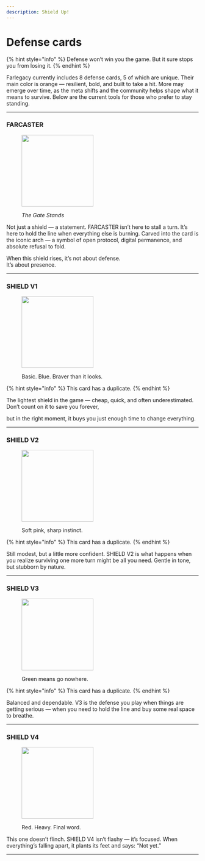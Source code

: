 ```yaml
---
description: Shield Up!
---
```


# Defense cards

{% hint style="info" %}
Defense won’t win you the game. But it sure stops you from losing it.
{% endhint %}

Farlegacy currently includes 8 defense cards, 5 of which are unique. Their main color is orange — resilient, bold, and built to take a hit. More may emerge over time, as the meta shifts and the community helps shape what it means to survive. Below are the current tools for those who prefer to stay standing.

***

### FARCASTER

<div align="left"><figure><img src="../.gitbook/assets/IMG_1064 (1).PNG" alt="" width="188"><figcaption><p><em>The Gate Stands</em></p></figcaption></figure></div>

Not just a shield — a statement. FARCASTER isn’t here to stall a turn. It’s here to hold the line when everything else is burning. Carved into the card is the iconic arch — a symbol of open protocol, digital permanence, and absolute refusal to fold.

When this shield rises, it’s not about defense.\
It’s about presence.

***

### SHIELD V1

<div align="left"><figure><img src="../.gitbook/assets/IMG_1065.PNG" alt="" width="188"><figcaption><p>Basic. Blue. Braver than it looks.</p></figcaption></figure></div>

{% hint style="info" %}
This card has a duplicate.
{% endhint %}

The lightest shield in the game — cheap, quick, and often underestimated. Don’t count on it to save you forever,&#x20;

but in the right moment, it buys you just enough time to change everything.

***

### SHIELD V2

<div align="left"><figure><img src="../.gitbook/assets/IMG_1066.PNG" alt="" width="188"><figcaption><p>Soft pink, sharp instinct.</p></figcaption></figure></div>

{% hint style="info" %}
This card has a duplicate.
{% endhint %}

Still modest, but a little more confident. SHIELD V2 is what happens when you realize surviving one more turn might be all you need. Gentle in tone, but stubborn by nature.

***

### SHIELD V3

<div align="left"><figure><img src="../.gitbook/assets/IMG_1067.PNG" alt="" width="188"><figcaption><p>Green means go nowhere.</p></figcaption></figure></div>

{% hint style="info" %}
This card has a duplicate.
{% endhint %}

Balanced and dependable. V3 is the defense you play when things are getting serious — when you need to hold the line and buy some real space to breathe.

***

### SHIELD V4

<div align="left"><figure><img src="../.gitbook/assets/IMG_1068.PNG" alt="" width="188"><figcaption><p>Red. Heavy. Final word.</p></figcaption></figure></div>

This one doesn’t flinch. SHIELD V4 isn’t flashy — it’s focused. When everything’s falling apart, it plants its feet and says: “Not yet.”

***

